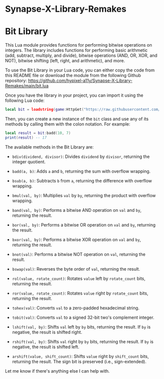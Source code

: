 # Synapse-X-Library-Remakes

# Bit Library

This Lua module provides functions for performing bitwise operations on integers. The library includes functions for performing basic arithmetic (add, subtract, multiply, and divide), bitwise operations (AND, OR, XOR, and NOT), bitwise shifting (left, right, and arithmetic), and more.

To use the Bit Library in your Lua code, you can either copy the code from this README file or download the module from the following Github repository: https://github.com/hypixel-a11y/Synapse-X-Library-Remakes/main/bit.lua

Once you have the library in your project, you can import it using the following Lua code:

```lua
local bit = loadstring(game:HttpGet("https://raw.githubusercontent.com/hypixel-a11y/Synapse-X-Library-Remakes/main/bit.lua"))()
```

Then, you can create a new instance of the `bit` class and use any of its methods by calling them with the colon notation. For example:

```lua
local result = bit:badd(10, 7)
print(result) -- 17
```

The available methods in the Bit Library are:

- `bdiv(dividend, divisor)`: Divides `dividend` by `divisor`, returning the integer quotient.

- `badd(a, b)`: Adds `a` and `b`, returning the sum with overflow wrapping.

- `bsub(a, b)`: Subtracts `b` from `a`, returning the difference with overflow wrapping.

- `bmul(val, by)`: Multiplies `val` by `by`, returning the product with overflow wrapping.

- `band(val, by)`: Performs a bitwise AND operation on `val` and `by`, returning the result.

- `bor(val, by)`: Performs a bitwise OR operation on `val` and `by`, returning the result.

- `bxor(val, by)`: Performs a bitwise XOR operation on `val` and `by`, returning the result.

- `bnot(val)`: Performs a bitwise NOT operation on `val`, returning the result.

- `bswap(val)`: Reverses the byte order of `val`, returning the result.

- `rol(value, rotate_count)`: Rotates `value` left by `rotate_count` bits, returning the result.

- `ror(value, rotate_count)`: Rotates `value` right by `rotate_count` bits, returning the result.

- `tohex(val)`: Converts `val` to a zero-padded hexadecimal string.

- `tobit(val)`: Converts `val` to a signed 32-bit two's complement integer.

- `lshift(val, by)`: Shifts `val` left by `by` bits, returning the result. If `by` is negative, the result is shifted right.

- `rshift(val, by)`: Shifts `val` right by `by` bits, returning the result. If `by` is negative, the result is shifted left.

- `arshift(value, shift_count)`: Shifts `value` right by `shift_count` bits, returning the result. The sign bit is preserved (i.e., sign-extended).

Let me know if there's anything else I can help with.

